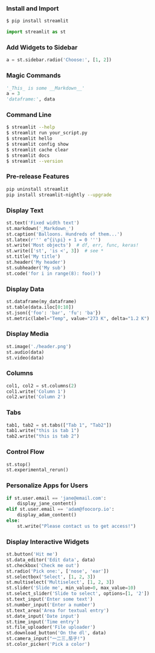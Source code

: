 
### Install and Import

```bash
$ pip install streamlit
```

```python
import streamlit as st
```

### Add Widgets to Sidebar

```python
a = st.sidebar.radio('Choose:', [1, 2])
```

### Magic Commands

```python
'_This_ is some __Markdown__'
a = 3
'dataframe:', data
```

### Command Line

```bash
$ streamlit --help
$ streamlit run your_script.py
$ streamlit hello
$ streamlit config show
$ streamlit cache clear
$ streamlit docs
$ streamlit --version
```

### Pre-release Features

```bash
pip uninstall streamlit
pip install streamlit-nightly --upgrade
```

### Display Text

```python
st.text('Fixed width text')
st.markdown('_Markdown_')
st.caption('Balloons. Hundreds of them...')
st.latex(r''' e^{i\pi} + 1 = 0 ''')
st.write('Most objects')  # df, err, func, keras!
st.write(['st', 'is <', 3])  # see *
st.title('My title')
st.header('My header')
st.subheader('My sub')
st.code('for i in range(8): foo()')
```

### Display Data

```python
st.dataframe(my_dataframe)
st.table(data.iloc[0:10])
st.json({'foo': 'bar', 'fu': 'ba'})
st.metric(label="Temp", value="273 K", delta="1.2 K")
```

### Display Media

```python
st.image('./header.png')
st.audio(data)
st.video(data)
```

### Columns

```python
col1, col2 = st.columns(2)
col1.write('Column 1')
col2.write('Column 2')
```

### Tabs

```python
tab1, tab2 = st.tabs(["Tab 1", "Tab2"])
tab1.write("this is tab 1")
tab2.write("this is tab 2")
```

### Control Flow

```python
st.stop()
st.experimental_rerun()
```

### Personalize Apps for Users

```python
if st.user.email == 'jane@email.com':
    display_jane_content()
elif st.user.email == 'adam@foocorp.io':
    display_adam_content()
else:
    st.write("Please contact us to get access!")
```

### Display Interactive Widgets

```python
st.button('Hit me')
st.data_editor('Edit data', data)
st.checkbox('Check me out')
st.radio('Pick one:', ['nose', 'ear'])
st.selectbox('Select', [1, 2, 3])
st.multiselect('Multiselect', [1, 2, 3])
st.slider('Slide me', min_value=0, max_value=10)
st.select_slider('Slide to select', options=[1, '2'])
st.text_input('Enter some text')
st.number_input('Enter a number')
st.text_area('Area for textual entry')
st.date_input('Date input')
st.time_input('Time entry')
st.file_uploader('File uploader')
st.download_button('On the dl', data)
st.camera_input("一二三,茄子!")
st.color_picker('Pick a color')
```

